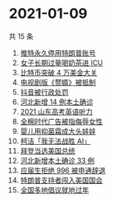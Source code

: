 # 2021-01-09

共 15 条

<!-- BEGIN -->
<!-- 最后更新时间 Sat Jan 09 2021 17:21:52 GMT+0800 (CST) -->
1. [推特永久停用特朗普账号](https://www.zhihu.com/search?q=特朗普推特)
1. [女子长期过量喝奶茶进 ICU](https://www.zhihu.com/search?q=喝奶茶进icu)
1. [比特币突破 4 万美金大关](https://www.zhihu.com/search?q=比特币)
1. [电视剧版《赘婿》被抵制](https://www.zhihu.com/search?q=赘婿)
1. [抖音被行政处罚](https://www.zhihu.com/search?q=抖音)
1. [河北新增 14 例本土确诊](https://www.zhihu.com/search?q=河北新增)
1. [2021 山东高考英语听力](https://www.zhihu.com/search?q=山东高考听力)
1. [全棉时代广告被指侮辱女性](https://www.zhihu.com/search?q=全棉时代)
1. [婴儿用抑菌霜成大头娃娃](https://www.zhihu.com/search?q=婴儿抑菌霜)
1. [柯洁「我无法战胜 AI」](https://www.zhihu.com/search?q=柯洁)
1. [拜登当选美国总统](https://www.zhihu.com/search?q=拜登)
1. [河北新增本土确诊 33 例](https://www.zhihu.com/search?q=河北新增)
1. [应届生拒绝 996 被申通辞退](https://www.zhihu.com/search?q=申通996)
1. [特朗普支持者闯入美国国会](https://www.zhihu.com/search?q=特朗普支持者)
1. [全国多地倡议就地过年](https://www.zhihu.com/search?q=就地过年)
<!-- END -->
